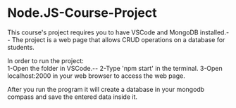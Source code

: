 # Node.JS-Course-Project
This course's project requires you to have VSCode and MongoDB installed.--
The project is a web page that allows CRUD operations on a database for students.

In order to run the project:<br />
  1-Open the folder in VSCode.--
  2-Type 'npm start' in the terminal.
  3-Open localhost:2000 in your web browser to access the web page.

After you run the program it will create a database in your mongodb compass and save the entered data inside it.
